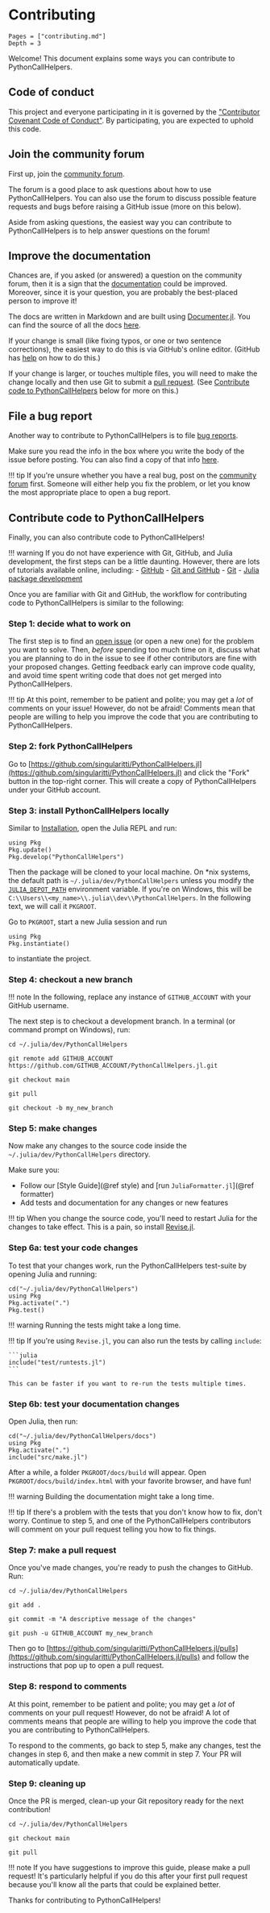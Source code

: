 # Contributing

```@contents
Pages = ["contributing.md"]
Depth = 3
```

Welcome! This document explains some ways you can contribute to PythonCallHelpers.

## Code of conduct

This project and everyone participating in it is governed by the
["Contributor Covenant Code of Conduct"](https://github.com/MineralsCloud/.github/blob/main/CODE_OF_CONDUCT.md).
By participating, you are expected to uphold this code.

## Join the community forum

First up, join the [community forum](https://github.com/singularitti/PythonCallHelpers.jl/discussions).

The forum is a good place to ask questions about how to use PythonCallHelpers. You can also
use the forum to discuss possible feature requests and bugs before raising a
GitHub issue (more on this below).

Aside from asking questions, the easiest way you can contribute to PythonCallHelpers is to
help answer questions on the forum!

## Improve the documentation

Chances are, if you asked (or answered) a question on the community forum, then
it is a sign that the [documentation](https://singularitti.github.io/PythonCallHelpers.jl/dev/) could be
improved. Moreover, since it is your question, you are probably the best-placed
person to improve it!

The docs are written in Markdown and are built using
[Documenter.jl](https://github.com/JuliaDocs/Documenter.jl).
You can find the source of all the docs
[here](https://github.com/singularitti/PythonCallHelpers.jl/tree/main/docs).

If your change is small (like fixing typos, or one or two sentence corrections),
the easiest way to do this is via GitHub's online editor. (GitHub has
[help](https://help.github.com/articles/editing-files-in-another-user-s-repository/)
on how to do this.)

If your change is larger, or touches multiple files, you will need to make the
change locally and then use Git to submit a
[pull request](https://docs.github.com/en/pull-requests/collaborating-with-pull-requests/proposing-changes-to-your-work-with-pull-requests/about-pull-requests).
(See [Contribute code to PythonCallHelpers](@ref) below for more on this.)

## File a bug report

Another way to contribute to PythonCallHelpers is to file
[bug reports](https://github.com/singularitti/PythonCallHelpers.jl/issues/new?template=bug_report.md).

Make sure you read the info in the box where you write the body of the issue
before posting. You can also find a copy of that info
[here](https://github.com/singularitti/PythonCallHelpers.jl/blob/main/.github/ISSUE_TEMPLATE/bug_report.md).

!!! tip
    If you're unsure whether you have a real bug, post on the
    [community forum](https://github.com/singularitti/PythonCallHelpers.jl/discussions)
    first. Someone will either help you fix the problem, or let you know the
    most appropriate place to open a bug report.

## Contribute code to PythonCallHelpers

Finally, you can also contribute code to PythonCallHelpers!

!!! warning
    If you do not have experience with Git, GitHub, and Julia development, the
    first steps can be a little daunting. However, there are lots of tutorials
    available online, including:
    - [GitHub](https://guides.github.com/activities/hello-world/)
    - [Git and GitHub](https://try.github.io/)
    - [Git](https://git-scm.com/book/en/v2)
    - [Julia package development](https://docs.julialang.org/en/v1/stdlib/Pkg/#Developing-packages-1)

Once you are familiar with Git and GitHub, the workflow for contributing code to
PythonCallHelpers is similar to the following:

### Step 1: decide what to work on

The first step is to find an [open issue](https://github.com/singularitti/PythonCallHelpers.jl/issues)
(or open a new one) for the problem you want to solve. Then, _before_ spending
too much time on it, discuss what you are planning to do in the issue to see if
other contributors are fine with your proposed changes. Getting feedback early can
improve code quality, and avoid time spent writing code that does not get merged into
PythonCallHelpers.

!!! tip
    At this point, remember to be patient and polite; you may get a _lot_ of
    comments on your issue! However, do not be afraid! Comments mean that people are
    willing to help you improve the code that you are contributing to PythonCallHelpers.

### Step 2: fork PythonCallHelpers

Go to [https://github.com/singularitti/PythonCallHelpers.jl](https://github.com/singularitti/PythonCallHelpers.jl)
and click the "Fork" button in the top-right corner. This will create a copy of
PythonCallHelpers under your GitHub account.

### Step 3: install PythonCallHelpers locally

Similar to [Installation](@ref), open the Julia REPL and run:

```@repl
using Pkg
Pkg.update()
Pkg.develop("PythonCallHelpers")
```

Then the package will be cloned to your local machine. On *nix systems, the default path is
`~/.julia/dev/PythonCallHelpers` unless you modify the
[`JULIA_DEPOT_PATH`](http://docs.julialang.org/en/v1/manual/environment-variables/#JULIA_DEPOT_PATH-1)
environment variable. If you're on
Windows, this will be `C:\\Users\\<my_name>\\.julia\\dev\\PythonCallHelpers`.
In the following text, we will call it `PKGROOT`.

Go to `PKGROOT`, start a new Julia session and run

```@repl
using Pkg
Pkg.instantiate()
```

to instantiate the project.

### Step 4: checkout a new branch

!!! note
    In the following, replace any instance of `GITHUB_ACCOUNT` with your GitHub
    username.

The next step is to checkout a development branch. In a terminal (or command
prompt on Windows), run:

```shell
cd ~/.julia/dev/PythonCallHelpers

git remote add GITHUB_ACCOUNT https://github.com/GITHUB_ACCOUNT/PythonCallHelpers.jl.git

git checkout main

git pull

git checkout -b my_new_branch
```

### Step 5: make changes

Now make any changes to the source code inside the `~/.julia/dev/PythonCallHelpers`
directory.

Make sure you:

- Follow our [Style Guide](@ref style) and [run `JuliaFormatter.jl`](@ref formatter)
- Add tests and documentation for any changes or new features

!!! tip
    When you change the source code, you'll need to restart Julia for the
    changes to take effect. This is a pain, so install
    [Revise.jl](https://github.com/timholy/Revise.jl).

### Step 6a: test your code changes

To test that your changes work, run the PythonCallHelpers test-suite by opening Julia and
running:

```@repl
cd("~/.julia/dev/PythonCallHelpers")
using Pkg
Pkg.activate(".")
Pkg.test()
```

!!! warning
    Running the tests might take a long time.

!!! tip
    If you're using `Revise.jl`, you can also run the tests by calling `include`:

    ```julia
    include("test/runtests.jl")
    ```

    This can be faster if you want to re-run the tests multiple times.

### Step 6b: test your documentation changes

Open Julia, then run:

```@repl
cd("~/.julia/dev/PythonCallHelpers/docs")
using Pkg
Pkg.activate(".")
include("src/make.jl")
```

After a while, a folder `PKGROOT/docs/build` will appear. Open
`PKGROOT/docs/build/index.html` with your favorite browser, and have fun!

!!! warning
    Building the documentation might take a long time.

!!! tip
    If there's a problem with the tests that you don't know how to fix, don't
    worry. Continue to step 5, and one of the PythonCallHelpers contributors will comment
    on your pull request telling you how to fix things.

### Step 7: make a pull request

Once you've made changes, you're ready to push the changes to GitHub. Run:

```shell
cd ~/.julia/dev/PythonCallHelpers

git add .

git commit -m "A descriptive message of the changes"

git push -u GITHUB_ACCOUNT my_new_branch
```

Then go to [https://github.com/singularitti/PythonCallHelpers.jl/pulls](https://github.com/singularitti/PythonCallHelpers.jl/pulls)
and follow the instructions that pop up to open a pull request.

### Step 8: respond to comments

At this point, remember to be patient and polite; you may get a _lot_ of
comments on your pull request! However, do not be afraid! A lot of comments
means that people are willing to help you improve the code that you are
contributing to PythonCallHelpers.

To respond to the comments, go back to step 5, make any changes, test the
changes in step 6, and then make a new commit in step 7. Your PR will
automatically update.

### Step 9: cleaning up

Once the PR is merged, clean-up your Git repository ready for the
next contribution!

```shell
cd ~/.julia/dev/PythonCallHelpers

git checkout main

git pull
```

!!! note
    If you have suggestions to improve this guide, please make a pull request!
    It's particularly helpful if you do this after your first pull request
    because you'll know all the parts that could be explained better.

Thanks for contributing to PythonCallHelpers!
